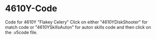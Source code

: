 # 4610Y-Code
Code for 4610Y "Flakey Celery"
Click on either "4610YDiskShooter" for match code or "4610YSkillsAuton" for auton skills code and then click on the .v5code file.
